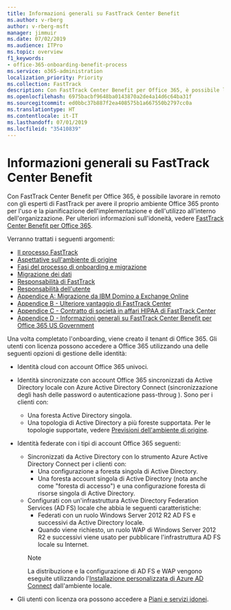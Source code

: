 ```yaml
---
title: Informazioni generali su FastTrack Center Benefit
ms.author: v-rberg
author: v-rberg-msft
manager: jimmuir
ms.date: 07/02/2019
ms.audience: ITPro
ms.topic: overview
f1_keywords:
- office-365-onboarding-benefit-process
ms.service: o365-administration
localization_priority: Priority
ms.collection: FastTrack
description: Con FastTrack Center Benefit per Office 365, è possibile lavorare in remoto con gli esperti di FastTrack per avere il proprio ambiente Office 365 pronto per l'uso e la pianificazione dell'implementazione e dell'utilizzo all'interno dell'organizzazione. Per ulteriori informazioni sull'idoneità, vedere FastTrack Center Benefit per Office 365.
ms.openlocfilehash: 6975bacbf9648ba0143870a2de4a14d6c64ba31f
ms.sourcegitcommit: ed0bbc37b887f2ea408575b1a667550b2797cc0a
ms.translationtype: HT
ms.contentlocale: it-IT
ms.lasthandoff: 07/01/2019
ms.locfileid: "35410839"
---
```

# <a name="fasttrack-center-benefit-overview"></a>Informazioni generali su FastTrack Center Benefit

Con FastTrack Center Benefit per Office 365, è possibile lavorare in remoto con gli esperti di FastTrack per avere il proprio ambiente Office 365 pronto per l'uso e la pianificazione dell'implementazione e dell'utilizzo all'interno dell'organizzazione. Per ulteriori informazioni sull'idoneità, vedere [FastTrack Center Benefit per Office 365](O365-fasttrack-benefit-for-office-365.md).
  
Verranno trattati i seguenti argomenti:
- [Il processo FastTrack](O365-fasttrack-process.md) 
- [Aspettative sull'ambiente di origine](O365-source-environment-expectations.md)
- [Fasi del processo di onboarding e migrazione](O365-onboarding-and-migration.md)
- [Migrazione dei dati](O365-data-migration.md)
- [Responsabilità di FastTrack](O365-fasttrack-responsibilities.md)
- [Responsabilità dell'utente](O365-your-responsibilities.md) 
- [Appendice A: Migrazione da IBM Domino a Exchange Online](O365-from-ibm-domino-to-exchange-online.md)
- [Appendice B - Ulteriore vantaggio di FastTrack Center](O365-fasttrack-additional-benefits.md)
- [Appendice C - Contratto di società in affari HIPAA di FastTrack Center](O365-hipaa-business-associate-agreement.md)
- [Appendice D - Informazioni generali su FastTrack Center Benefit per Office 365 US Government](US-Gov-appendix-overview.md)
    
Una volta completato l'onboarding, viene creato il tenant di Office 365. Gli utenti con licenza possono accedere a Office 365 utilizzando una delle seguenti opzioni di gestione delle identità:
- Identità cloud con account Office 365 univoci.
- Identità sincronizzate con account Office 365 sincronizzati da Active Directory locale con Azure Active Directory Connect (sincronizzazione degli hash delle password o autenticazione pass-throug ). Sono per i clienti con:
  - Una foresta Active Directory singola.
  - Una topologia di Active Directory a più foreste supportata. Per le topologie supportate, vedere [Previsioni dell'ambiente di origine](O365-source-environment-expectations.md).
- Identità federate con i tipi di account Office 365 seguenti:
  - Sincronizzati da Active Directory con lo strumento Azure Active Directory Connect per i clienti con:
      - Una configurazione a foresta singola di Active Directory.
      - Una foresta account singola di Active Directory (nota anche come "foresta di accesso") e una configurazione foresta di risorse singola di Active Directory.
  - Configurati con un'infrastruttura Active Directory Federation Services (AD FS) locale che abbia le seguenti caratteristiche:
      - Federati con un ruolo Windows Server 2012 R2 AD FS e successivi da Active Directory locale.
      - Quando viene richiesto, un ruolo WAP di Windows Server 2012 R2 e successivi viene usato per pubblicare l'infrastruttura AD FS locale su Internet.
    > [!NOTE]
    > La distribuzione e la configurazione di AD FS e WAP vengono eseguite utilizzando l'[Installazione personalizzata di Azure AD Connect](https://go.microsoft.com/fwlink/?linkid=844794) dall'ambiente locale. 
  
- Gli utenti con licenza ora possono accedere a [Piani e servizi idonei](M365-eligible-services-and-plans.md).
    

 
